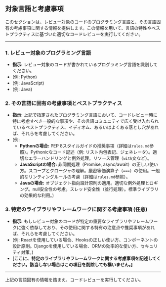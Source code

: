 ## 対象言語と考慮事項

このセクションは、レビュー対象のコードのプログラミング言語と、その言語固有の考慮事項に関する情報を提供します。この情報を用いて、言語の特性やベストプラクティスに基づいた適切なコードレビューを実行してください。


---

### 1. レビュー対象のプログラミング言語

*   **指示:** レビュー対象のコードが書かれているプログラミング言語を識別してください。
*   (例: Python)
*   (例: JavaScript)
*   (例: Java)

### 2. その言語に固有の考慮事項とベストプラクティス

*   **指示:** 上記で指定されたプログラミング言語において、コードレビュー時に特に考慮すべき一般的な事項や、その言語コミュニティで広く受け入れられているベストプラクティス、イディオム、あるいはよくある落とし穴があれば、それらを考慮してください。
*   (例:
    *   **Pythonの場合:** PEP 8スタイルガイドの推奨事項（詳細は`rules.md`参照）。Pythonicなコード記述（例: リスト内包表記、ジェネレータ）。適切なエラーハンドリングと例外処理。リソース管理（`with`文など）。
    *   **JavaScriptの場合:** 非同期処理（Promise, async/await）の正しい使い方。スコープとクロージャの理解。厳密等価演算子（`===`）の使用。一般的なリンティングルールの考慮（詳細は`rules.md`参照）。
    *   **Javaの場合:** オブジェクト指向設計原則の適用。適切な例外処理とロギング。null安全性の考慮。スレッド安全性（並行処理）。標準ライブラリの効果的な利用。)

### 3. 特定のライブラリやフレームワークに関する考慮事項 (任意)

*   **指示:** もしレビュー対象のコードが特定の重要なライブラリやフレームワークに強く依存しており、その使用に関する特有の注意点や推奨事項があれば、それらを考慮してください。
*   (例: Reactを使用している場合、Hooksの正しい使い方、コンポーネントの設計原則。Djangoを使用している場合、ORMの効率的な使い方、セキュリティ対策。)
*   **[ここに、特定のライブラリやフレームワークに関する考慮事項を記述してください。該当しない場合はこの項目を削除しても構いません。]**

---

上記の言語固有の情報を踏まえ、コードレビューを実行してください。
